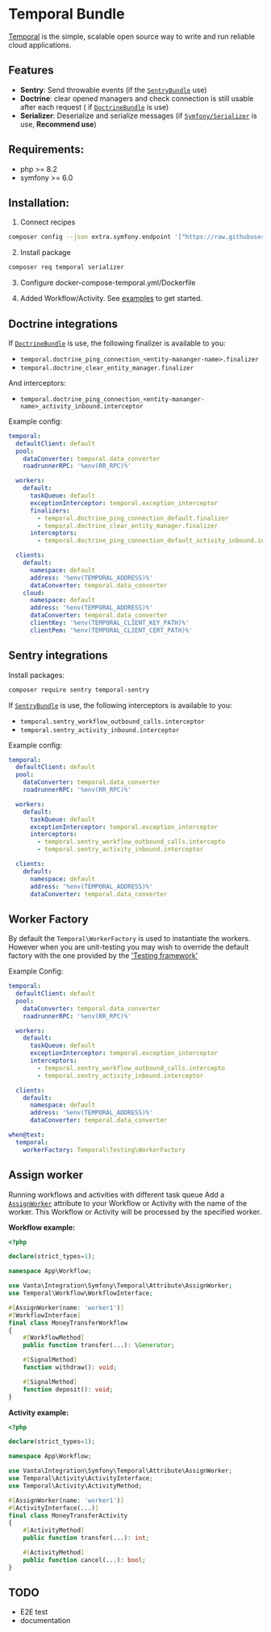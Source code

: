 # Temporal Bundle

[Temporal](https://temporal.io/) is the simple, scalable open source way to write and run reliable cloud applications.

## Features

- **Sentry**: Send throwable events (if the [`SentryBundle`](https://github.com/getsentry/sentry-symfony) use)
- **Doctrine**: clear opened managers and check connection is still usable after each request (
  if [`DoctrineBundle`](https://github.com/doctrine/DoctrineBundle) is use)
- **Serializer**: Deserialize and serialize messages (if [`Symfony/Serializer`](https://github.com/symfony/serializer)
  is use, **Recommend use**)

## Requirements:

- php >= 8.2
- symfony >= 6.0

## Installation:

1. Connect recipes

```bash
composer config --json extra.symfony.endpoint '["https://raw.githubusercontent.com/VantaFinance/temporal-bundle/main/.recipie/index.json", "flex://defaults"]' 
```

2. Install package

```bash
composer req temporal serializer
```

3. Configure docker-compose-temporal.yml/Dockerfile

4. Added Workflow/Activity. See [examples](https://github.com/temporalio/samples-php) to get started.

## Doctrine integrations

If [`DoctrineBundle`](https://github.com/doctrine/DoctrineBundle) is use, the following finalizer is available to you:

- `temporal.doctrine_ping_connection_<entity-mananger-name>.finalizer`
- `temporal.doctrine_clear_entity_manager.finalizer`


And interceptors: 
- `temporal.doctrine_ping_connection_<entity-mananger-name>_activity_inbound.interceptor`


Example config:

```yaml
temporal:
  defaultClient: default
  pool:
    dataConverter: temporal.data_converter
    roadrunnerRPC: '%env(RR_RPC)%'

  workers:
    default:
      taskQueue: default
      exceptionInterceptor: temporal.exception_interceptor
      finalizers: 
        - temporal.doctrine_ping_connection_default.finalizer
        - temporal.doctrine_clear_entity_manager.finalizer
      interceptors:
        - temporal.doctrine_ping_connection_default_activity_inbound.interceptor

  clients:
    default:
      namespace: default
      address: '%env(TEMPORAL_ADDRESS)%'
      dataConverter: temporal.data_converter
    cloud:
      namespace: default
      address: '%env(TEMPORAL_ADDRESS)%'
      dataConverter: temporal.data_converter
      clientKey: '%env(TEMPORAL_CLIENT_KEY_PATH)%'
      clientPem: '%env(TEMPORAL_CLIENT_CERT_PATH)%'
```




## Sentry integrations

Install packages:

```bash
composer require sentry temporal-sentry
```

If [`SentryBundle`](https://github.com/getsentry/sentry-symfony) is use, the following interceptors is available to you:

- `temporal.sentry_workflow_outbound_calls.interceptor`
- `temporal.sentry_activity_inbound.interceptor`




Example config:

```yaml
temporal:
  defaultClient: default
  pool:
    dataConverter: temporal.data_converter
    roadrunnerRPC: '%env(RR_RPC)%'

  workers:
    default:
      taskQueue: default
      exceptionInterceptor: temporal.exception_interceptor
      interceptors:
        - temporal.sentry_workflow_outbound_calls.intercepto
        - temporal.sentry_activity_inbound.interceptor

  clients:
    default:
      namespace: default
      address: '%env(TEMPORAL_ADDRESS)%'
      dataConverter: temporal.data_converter
```



## Worker Factory

By default the `Temporal\WorkerFactory` is used to instantiate the workers. However when you are unit-testing you
may wish to override the default factory with the one provided by the ['Testing framework'](https://github.com/temporalio/sdk-php/tree/master/testing)

Example Config:

```yaml
temporal:
  defaultClient: default
  pool:
    dataConverter: temporal.data_converter
    roadrunnerRPC: '%env(RR_RPC)%'

  workers:
    default:
      taskQueue: default
      exceptionInterceptor: temporal.exception_interceptor
      interceptors:
        - temporal.sentry_workflow_outbound_calls.intercepto
        - temporal.sentry_activity_inbound.interceptor

  clients:
    default:
      namespace: default
      address: '%env(TEMPORAL_ADDRESS)%'
      dataConverter: temporal.data_converter

when@test:
  temporal:
    workerFactory: Temporal\Testing\WorkerFactory
```



## Assign worker

Running workflows and activities with different task queue
Add a [`AssignWorker`](src/Attribute/AssignWorker.php) attribute to your Workflow or Activity with the name of the
worker. This Workflow or Activity will be processed by the specified worker.

**Workflow example:**

```php
<?php

declare(strict_types=1);

namespace App\Workflow;

use Vanta\Integration\Symfony\Temporal\Attribute\AssignWorker;
use Temporal\Workflow\WorkflowInterface;

#[AssignWorker(name: 'worker1')]
#[WorkflowInterface]
final class MoneyTransferWorkflow
{
    #[WorkflowMethod]
    public function transfer(...): \Generator;

    #[SignalMethod]
    function withdraw(): void;

    #[SignalMethod]
    function deposit(): void;
}
```

**Activity example:**

```php
<?php

declare(strict_types=1);

namespace App\Workflow;

use Vanta\Integration\Symfony\Temporal\Attribute\AssignWorker;
use Temporal\Activity\ActivityInterface;
use Temporal\Activity\ActivityMethod;

#[AssignWorker(name: 'worker1')]
#[ActivityInterface(...)]
final class MoneyTransferActivity
{
    #[ActivityMethod]
    public function transfer(...): int;

    #[ActivityMethod]
    public function cancel(...): bool;
}
```

## TODO

- E2E test
- documentation
